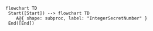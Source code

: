 ```mermaid
flowchart TD
 Start([Start]) --> flowchart TD
    A@{ shape: subproc, label: "IntegerSecretNumber" }
 End([End])
```




    

